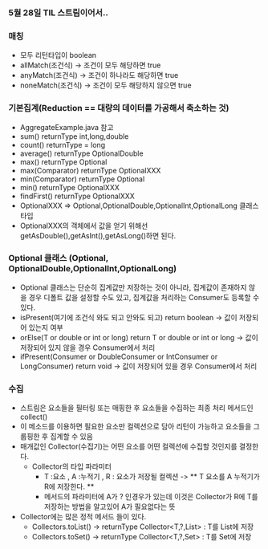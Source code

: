 ### 5월 28일 TIL 스트림이어서..

### 매칭
- 모두 리턴타입이 boolean
- allMatch(조건식) -> 조건이 모두 해당하면 true
- anyMatch(조건식) -> 조건이 하나라도 해당하면 true
- noneMatch(조건식) -> 조건이 모두 해당하지 않으면 true

### 기본집계(Reduction == 대량의 데이터를 가공해서 축소하는 것)
- AggregateExample.java 참고
- sum() returnType int,long,double
- count() returnType = long
- average() returnType OptionalDouble
- max() returnType Optional<T>
- max(Comparator<T>) returnType OptionalXXX
- min(Comparator<T>) returnType Optional<T>
- min() returnType OptionalXXX
- findFirst() returnType OptionalXXX
- OptionalXXX => Optional,OptionalDouble,OptionalInt,OptionalLong 클래스 타입
- OptionalXXX의 객체에서 값을 얻기 위해선 getAsDouble(),getAsInt(),getAsLong()하면 된다.

### Optional 클래스 (Optional, OptionalDouble,OptionalInt,OptionalLong)
- Optional 클래스는 단순히 집계값만 저장하는 것이 아니라, 집계값이 존재하지 않을 경우 디폴트 값을 설정할 수도 있고, 집계값을 처리하는 Consumer도 등록할 수 있다.
- isPresent(여기에 조건식 와도 되고 안와도 되고) return boolean -> 값이 저장되어 있는지 여부
- orElse(T or double or int or long) return T or double or int or long -> 값이 저장되어 있지 않을 경우 Consumer에서 처리
- ifPresent(Consumer or DoubleConsumer or IntConsumer or LongConsumer) return void -> 값이 저장되어 있을 경우 Consumer에서 처리

### 수집
- 스트림은 요소들을 필터링 또는 매핑한 후 요소들을 수집하는 최종 처리 메서드인 collect()
- 이 메소드를 이용하면 필요한 요소만 컬렉션으로 담아 리턴이 가능하고 요소들을 그룹핑한 후 집계할 수 있음
- 매개값인 Collector(수집기)는 어떤 요소를 어떤 컬렉션에 수집할 것인지를 결정한다.
    - Collector의 타입 파라미터
        - T :요소 , A :누적기 , R : 요소가 저장될 컬렉션 -> ** T 요소를 A 누적기가 R에 저장한다. **
        - 메서드의 파라미터에 A가 ? 인경우가 있는데 이것은 Collector가 R에 T를 저장하는 방법을 알고있어 A가 필요없다는 뜻
- Collector에는 많은 정적 메서드 들이 있다.
    - Collectors.toList() -> returnType Collector<T,?,List<T>> : T를 List에 저장
    - Collectors.toSet() -> returnType Collector<T,?,Set<T>> : T를 Set에 저장
    
     
